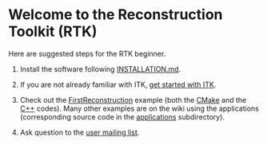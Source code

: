 Welcome to the Reconstruction Toolkit (RTK)
===========================================

Here are suggested steps for the RTK beginner.

  1. Install the software following [INSTALLATION.md](INSTALLATION.md).

  2. If you are not already familiar with ITK, [get started with ITK](https://github.com/InsightSoftwareConsortium/ITK/blob/master/GettingStarted.md).

  3. Check out the [FirstReconstruction](examples/FirstReconstruction) example (both the [CMake](examples/FirstReconstruction/CMakeLists.txt) and the [C++](examples/FirstReconstruction/FirstReconstruction.cxx) codes). Many other examples are on the wiki using the applications (corresponding source code in the [applications](applications) subdirectory).

  4. Ask question to the [user mailing list](https://www.creatis.insa-lyon.fr/mailman/listinfo/rtk-users).
